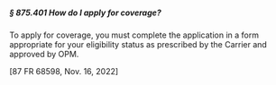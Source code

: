 ##### § 875.401 How do I apply for coverage? #####

To apply for coverage, you must complete the application in a form appropriate for your eligibility status as prescribed by the Carrier and approved by OPM.

[87 FR 68598, Nov. 16, 2022]